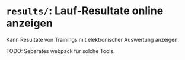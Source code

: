 # `results/`: Lauf-Resultate online anzeigen

Kann Resultate von Trainings mit elektronischer Auswertung anzeigen.

TODO: Separates webpack für solche Tools.
